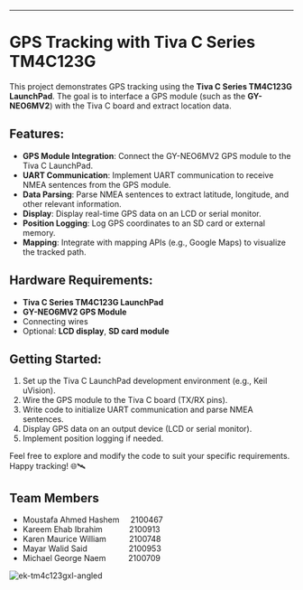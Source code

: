 [1]: https://github.com/topics/gps-data ""
[2]: https://github.com/topics/gps ""
[3]: https://docs.github.com/en/issues/planning-and-tracking-with-projects/learning-about-projects/best-practices-for-projects ""
[4]: https://github.com/topics/gps-tracking ""
[5]: https://github.com/saiarlen/Vehicle-Theft-Detection-and-Tracking-System-using-Arduino-and-GSM-GPS-Complete ""
[6]: https://microcontrollerslab.com/category/tiva-launchpad/ ""
[7]: https://circuitdigest.com/microcontroller-projects/getting-started-with-tiva-c-series-tm4c123g-launchpad-from-texas-instruments ""
[8]: https://github.com/mtayyip/Tiva-C-Series-TM4C123G-LaunchPad-GY-NEO6MV2-GPS-Module ""
[9]: https://makezine.com/article/technology/5-cool-projects-powered-by-the-tiva-c-launchpad-board/ ""
[10]: https://www.ti.com/tool/SW-EK-TM4C123GXL ""

---

# GPS Tracking with Tiva C Series TM4C123G

This project demonstrates GPS tracking using the **Tiva C Series TM4C123G LaunchPad**. The goal is to interface a GPS module (such as the **GY-NEO6MV2**) with the Tiva C board and extract location data.

## Features:
- **GPS Module Integration**: Connect the GY-NEO6MV2 GPS module to the Tiva C LaunchPad.
- **UART Communication**: Implement UART communication to receive NMEA sentences from the GPS module.
- **Data Parsing**: Parse NMEA sentences to extract latitude, longitude, and other relevant information.
- **Display**: Display real-time GPS data on an LCD or serial monitor.
- **Position Logging**: Log GPS coordinates to an SD card or external memory.
- **Mapping**: Integrate with mapping APIs (e.g., Google Maps) to visualize the tracked path.

## Hardware Requirements:
- **Tiva C Series TM4C123G LaunchPad**
- **GY-NEO6MV2 GPS Module**
- Connecting wires
- Optional: **LCD display**, **SD card module**

## Getting Started:
1. Set up the Tiva C LaunchPad development environment (e.g., Keil uVision).
2. Wire the GPS module to the Tiva C board (TX/RX pins).
3. Write code to initialize UART communication and parse NMEA sentences.
4. Display GPS data on an output device (LCD or serial monitor).
5. Implement position logging if needed.

Feel free to explore and modify the code to suit your specific requirements. Happy tracking! 🌐🛰️

## **Team Members**
- Moustafa Ahmed Hashem &nbsp; &nbsp; 2100467
- Kareem Ehab Ibrahim &nbsp; &nbsp; &nbsp; &nbsp; &nbsp; &nbsp;2100913
- Karen Maurice William &nbsp; &ensp; &ensp; &ensp;2100748
- Mayar Walid Said &nbsp; &ensp; &ensp; &ensp; &ensp; &ensp; &ensp;2100953
- Michael George Naem &ensp; &ensp; &ensp;&ensp;2100709

![ek-tm4c123gxl-angled](https://github.com/MoustafaHashem/GPS-Tracking-System-/assets/43302105/75308ee3-b1e8-437a-8abd-5147330bfe12)
